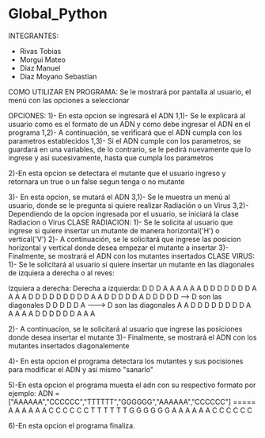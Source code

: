 # Global_Python
INTEGRANTES:
- Rivas Tobias
- Morgui Mateo
- Diaz Manuel
- Diaz Moyano Sebastian

COMO UTILIZAR EN PROGRAMA:
    Se le mostrará por pantalla al usuario, el menú con las opciones a seleccionar 

OPCIONES:
1)- En esta opcion se ingresará el ADN 
 1,1)- Se le explicará al usuario como es el formato de un ADN y como debe ingresar el ADN en el programa
 1,2)- A continuación, se verificará que el ADN cumpla con los parametros establecidos
 1,3)- Si el ADN cumple con los parametros, se guardará en una variables, de lo contrario, se le pedirá 
    nuevamente que lo ingrese y asi sucesivamente, hasta que cumpla los parametros

2)-En esta opcion se detectara el mutante que el usuario ingreso y retornara un true o un false segun tenga o no mutante

3)- En esta opcion, se mutará el ADN
 3,1)- Se le muestra un menú al usuario, donde se le pregunta si quiere realizar Radiación o un Virus
 3,2)- Dependiendo de la opcion ingresada por el usuario, se iniciará la clase Radiacion o Virus
 CLASE RADIACION:
 1)- Se le solicita al usuario que ingrese si quiere insertar un mutante de manera horizontal('H') o vertical('V')
 2)- A continuación, se le solicitará que ingrese las posicion horizontal y vertical donde desea empezar el mutante a insertar
 3)- Finalmente, se mostrará el ADN con los mutantes insertados
 CLASE VIRUS:
 1)- Se le solicitará al usuario si quiere insertar un mutante en las diagonales de izquiera a derecha o al reves:

 Izquiera a derecha:                            Derecha a izquierda:
   D D D A A A                                    A A A D D D
   D D D D A A                                    A A D D D D 
   D D D D D A                                    A D D D D D
   A D D D D D  --> D son las diagonales          D D D D D A   ---> D son las diagonales
   A A D D D D                                    D D D D A A
   A A A D D D                                    D D D A A A

   2)- A continuacion, se le solicitará al usuario que ingrese las posiciones donde desea insertar el mutante
   3)- Finalmente, se mostrará el ADN con los mutantes insertados diagonalemente

4)- En esta opcion el programa detectara los mutantes y sus pocisiones para modificar el ADN y asi mismo "sanarlo"

5)-En esta opcion el programa muesta el adn con su respectivo formato por ejemplo: 
ADN = ["AAAAAA","CCCCCC","TTTTTT","GGGGGG","AAAAAA","CCCCCC"]
              =====
            A A A A A A
            C C C C C C 
            T T T T T T 
            G G G G G G 
            A A A A A A 
            C C C C C C

6)-En esta opcion el programa finaliza.
